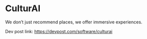 # CulturAI
We don’t just recommend places, we offer immersive experiences.

Dev post link: https://devpost.com/software/culturai
